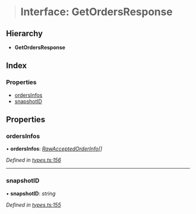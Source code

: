 > # Interface: GetOrdersResponse

## Hierarchy

* **GetOrdersResponse**

## Index

### Properties

* [ordersInfos](_types_.getordersresponse.md#ordersinfos)
* [snapshotID](_types_.getordersresponse.md#snapshotid)

## Properties

###  ordersInfos

• **ordersInfos**: *[RawAcceptedOrderInfo](_types_.rawacceptedorderinfo.md)[]*

*Defined in [types.ts:156](https://github.com/0xProject/0x-mesh/blob/7038c73/rpc/clients/typescript/src/types.ts#L156)*

___

###  snapshotID

• **snapshotID**: *string*

*Defined in [types.ts:155](https://github.com/0xProject/0x-mesh/blob/7038c73/rpc/clients/typescript/src/types.ts#L155)*